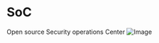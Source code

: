 # SoC
Open source Security operations Center
![Image](../blob/master/public_html/img/SOC1.png?raw=true)
